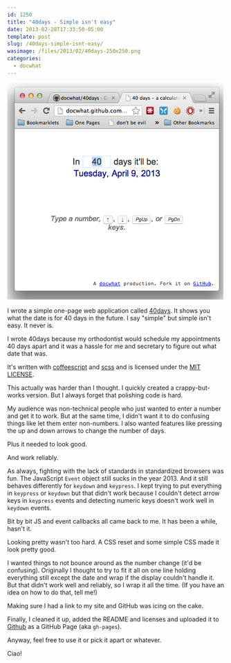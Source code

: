 ```yaml
---
id: 1250
title: "40days - Simple isn't easy"
date: 2013-02-28T17:33:50-05:00
template: post
slug: /40days-simple-isnt-easy/
wasimage: /files/2013/02/40days-250x250.png
categories:
  - docwhat
---
```


![40days](40days.png 'Screenshot of 40days web app')

I wrote a simple one-page web application called
[40days](http://docwhat.github.com/40days/). It shows you what the date is for
40 days in the future. I say "simple" but simple isn't easy. It never is.

I wrote 40days because my orthodontist would schedule my appointments 40 days
apart and it was a hassle for me and secretary to figure out what date that was.

It's written with [coffeescript](http://coffeescript.org/) and
[scss](http://sass-lang.com/) and is licensed under the
[MIT LICENSE](http://opensource.org/licenses/MIT).

This actually was harder than I thought. I quickly created a crappy-but-works
version. But I always forget that polishing code is hard.

My audience was non-technical people who just wanted to enter a number and get
it to work. But at the same time, I didn't want it to do confusing things like
let them enter non-numbers. I also wanted features like pressing the up and down
arrows to change the number of days.

Plus it needed to look good.

And work reliably.

As always, fighting with the lack of standards in standardized browsers was fun.
The JavaScript `Event` object still sucks in the year 2013. And it still behaves
differently for `keydown` and `keypress`. I kept trying to put everything in
`keypress` or `keydown` but that didn't work because I couldn't detect arrow
keys in `keypress` events and detecting numeric keys doesn't work well in
`keydown` events.

Bit by bit JS and event callbacks all came back to me. It has been a while,
hasn't it.

Looking pretty wasn't too hard. A CSS reset and some simple CSS made it look
pretty good.

I wanted things to not bounce around as the number change (it'd be confusing).
Originally I thought to try to fit it all on one line holding everything still
except the date and wrap if the display couldn't handle it. But that didn't work
well and reliably, so I wrap it all the time. (If you have an idea on how to do
that, tell me!)

Making sure I had a link to my site and GitHub was icing on the cake.

Finally, I cleaned it up, added the README and licenses and uploaded it to
[Github](http://github.com/docwhat) as a GitHub Page (aka `gh-pages`).

Anyway, feel free to use it or pick it apart or whatever.

Ciao!
